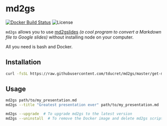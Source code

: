 # md2gs

[![Docker Build Status](https://img.shields.io/docker/build/thibdct/md2gs.svg)](https://hub.docker.com/r/thibdct/md2gs/)
![License](https://img.shields.io/github/license/tducret/md2gs.svg)

`md2gs` allows you to use [md2gslides](https://github.com/gsuitedevs/md2googleslides) *(a cool program to convert a Markdown file to Google slides)* without installing node on your computer.

All you need is bash and Docker.

## Installation

```bash
curl -fsSL https://raw.githubusercontent.com/tducret/md2gs/master/get-md2gs.sh | sh
```

## Usage

```bash
md2gs path/to/my_presentation.md
md2gs --title "Greatest presentation ever" path/to/my_presentation.md

md2gs --upgrade  # To upgrade md2gs to the latest version
md2gs --uninstall  # To remove the Docker image and delete md2gs script
```